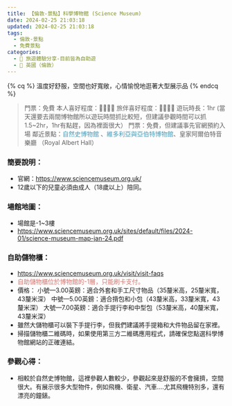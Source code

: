 ```yaml
---
title: 【倫敦-景點】科學博物館 (Science Museum) 
date: 2024-02-25 21:03:18
updated: 2024-02-25 21:03:18
tags:
  - 倫敦-景點
  - 免費景點    
categories: 
  - 🌴 旅遊體驗分享-目前皆為自助遊
  - 🥥 英國（倫敦） 
---
```

{% cq %} 溫度好舒服，空間也好寬敞，心情愉悅地逛著大型展示品 {% endcq %}
>	門票：免費
>本人喜好程度：🌝🌝🌝🌝 旅伴喜好程度：🌝🌝🌝🌝
遊玩時長：1hr
(當天還要去兩間博物館所以遊玩時間抓比較短，但建議參觀時間可以抓1.5~2hr，1hr有點趕，因為裡面很大）
門票：免費，但建議事先官網預約入場
鄰近景點：<font color=#4599B6>自然史博物館</font>
、<font color=#4599B6>維多利亞與亞伯特博物館</font>、皇家阿爾伯特音樂廳
（Royal Albert Hall）

<!-- more -->

### 簡要說明：
+ 官網：https://www.sciencemuseum.org.uk/
+ 12歲以下的兒童必須由成人（18歲以上）陪同。

### 場館地圖：
+ 場館是-1~3樓
+ https://www.sciencemuseum.org.uk/sites/default/files/2024-01/science-museum-map-jan-24.pdf

### 自助儲物櫃：
+ https://www.sciencemuseum.org.uk/visit/visit-faqs
+ <font color=#D1756F>自助儲物櫃位於博物館的-1層，只能刷卡支付。 </font> 
+ 價格：
小號—3.00英鎊：適合外套和手工尺寸物品（35釐米高，25釐米寬，43釐米深） 
中號—5.00英鎊：適合揹包和小包（43釐米高，33釐米寬，43釐米深） 
大號—7.00英鎊：適合手提行李和中型包（53釐米高，40釐米寬，43釐米深）
+ 雖然大儲物櫃可以裝下手提行李，但我們建議將手提箱和大件物品留在家裡。 
+ 掃描儲物櫃二維碼時，如果使用第三方二維碼應用程式，請確保您點選科學博物館網站的正確連結。

### 參觀心得：
+ 相較於自然史博物館，這裡參觀人數較少，參觀起來是舒服的不會擁擠，空間很大。有展示很多大型物件，例如飛機、衛星、汽車….尤其飛機特別多，還有漂亮的鐘錶。
